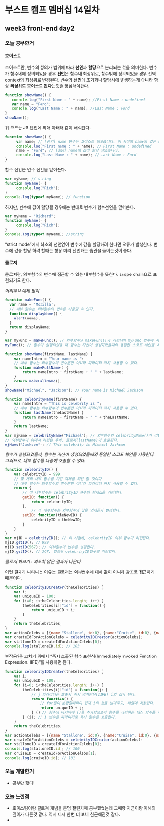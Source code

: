 # 부스트 캠프 멤버십 14일차 

## week3 front-end day2

### 오늘 공부한거 

#### 호이스트



호이스트란, 변수의 정의가 범위에 따라 **선언**과 **할당**으로 분리되는 것을 의미한다. 변수가 함수내에 정의되었을 경우 **선언**은 함수내 최상위로, 함수밖에 정의되었을 경우 전역 context의 최상위로 변경된다. 변수의 **선언**이 초기화나 할당시에 발생하는게 아니라 항상 **최상위로 호이스트 된다**는것을 명심해야한다.

```javascript
function showName() {
   console.log("First Name : " + name); //First Name : undefined
   var name = "Ford";
   console.log("Last Name : " + name); //Last Name : Ford
}
showName();
```



위 코드는 JS 엔진에 의해 아래와 같이 해석된다.

```javascript
function showName() {
     var name; // [선언] name 변수는 호이스트 되었습니다. 이 시점에 name의 값은 undefined 입니다.
     console.log("First name : " + name); // First Name : undefined
     name = "Ford"; // [할당] name에 값이 할당 되었습니다.
     console.log("Last Name : " + name); // Last Name : Ford
}
```



함수 선언은 변수 선언을 덮어쓴다.

```javascript
var myName; // string
function myName() {
     console.log("Rich");
}
console.log(typeof myName); // function	
```



하지만, 변수에 값이 할당될 경우에는 반대로 변수가 함수선언을 덮어쓴다.

```javascript
var myName = "Richard";
function myName() {
     console.log("Rich");
}
console.log(typeof myName); //string
```

“strict mode”에서 최초의 선언없이 변수에 값을 할당하려 한다면 오류가 발생한다. 변수에 값을 할당 하려 할때는 항상 미리 선언하는 습관을 들이는것이 좋다.



#### 클로져



클로져란, 외부함수의 변수에 접근할 수 있는 내부함수를 뜻한다. scope chain으로 표현되기도 한다. 

*어려우니 예제 많이*

```javascript
function makeFunc() {
  var name = 'Mozilla';
  // 내부 함수는 외부함수의 변수를 사용할 수 있다.
  function displayName() {
    alert(name); 
  }
  return displayName;
}

var myFunc = makeFunc(); // 외부함수인 makeFunc()가 리턴되어 myFunc 변수에 저장된다.
myFunc(); // 함수가 실행되었을 때 함수는 자신이 생성되었을때와 동일한 스코프 체인을 사용한다.
```

```javascript
function showName(firstName, lastName) {
    var nameIntro = "Your name is ";
    // 내부 함수는 외부함수의 변수뿐만 아니라 파라미터 까지 사용할 수 있다.
    function makeFullName() {
        return nameIntro + firstName + " " + lastName;
    }
    return makeFullName();
}
showName("Michael", "Jackson"); // Your name is Michael Jackson
```

```javascript
function celebrityName(firstName) {
    var nameIntro = "This is celebrity is ";
    // 내부 함수는 외부함수의 변수뿐만 아니라 파라미터 까지 사용할 수 있다.
    function lastName(theLastName) {
        return nameIntro + firstName + " " + theLastName;
    }
    return lastName;
}
var mjName = celebrityName("Michael"); // 외부함수인 celebrityName()가 리턴되어 mjName 변수에 저장된다.
// 외부함수가 위에서 리턴된 후에, 클로저(lastName)가 호출된다.
mjName("Jackson"); // This celebrity is Michael Jackson
```



*함수가 실행되었을때, 함수는 자신이 생성되었을때와 동일한 스코프 체인을 사용한다. 그러므로, 내부 함수를 나중에 호출할 수 있다.*

```javascript
function celebrityID() {
    var celebrityID = 999;
    // 몇 개의 내부 함수를 가진 객체를 리턴 할 것이다.
    // 내부 함수는 외부함수의 변수뿐만 아니라 파라미터 까지 사용할 수 있다.
    return {
      	// 이 내부함수는 celebrityID 변수의 현재값을 리턴한다.
        getID: function() {
            return celebrityID;
        },
     		// 이 내부함수는 외부함수의 값을 언제든지 변경한다.
        setID: function(theNewID) {
            celebrityID = theNewID;
        }
    }
}
var mjID = celebrityID(); // 이 시점에, celebrityID 외부 함수가 리턴된다.
mjID.getID(); // 999
mjID.setID(567); // 외부함수의 변수를 변경한다.
mjID.getID(); // 567; 변경된 celebrityID변수를 리턴한다.
```



*클로저 비꼬기 : 의도치 않은 결과가 나온다.*



이런 결과가 나타나는 이유는 클로저는 외부변수에 대해 값이 아니라 참조로 접근하기 때문이다. 

```javascript
function celebrityIDCreator(theCelebrities) {
    var i;
    var uniqueID = 100;
    for (i=0; i<theCelebrities.length; i++) {
        theCelebrities[i]["id"] = function() {
            return uniqueID + i;
        }
    }
    return theCelebrities;
}
var actionCelebs = [{name:"Stallone", id:0}, {name:"Cruise", id:0}, {name:"Willis", id:0}];
var createIdForActionCelebs = celebrityIDCreator(actionCelebs);
var stalloneID = createIdForActionCelebs[0];
console.log(stalloneID.id); // 103
```

부작용?을 고치기 위해서 “즉시 호출된 함수 표현식(Immediately Invoked Function Expression. IIFE)”를 사용하면 된다.

```javascript
function celebrityIDCreator(theCelebrities) {
    var i;
    var uniqueID = 100;
    for (i=0; i<theCelebrities.length; i++) {
        theCelebrities[i]["id"] = function(j) {
            // j 파라미터는 호출시 즉시 넘겨받은(IIFE) i의 값이 된다.
            return function() {
                // for문이 순환할때마다 현재 i의 값을 넘겨주고, 배열에 저장한다.
                return uniqueID + j;
            } () // 함수의 마지막에 ()를 추가함으로써 함수를 리턴하는 대신 함수를 즉시 실행하고 그 결과값을 리턴한다.
        } (i); // i 변수를 파라미터로 즉시 함수를 호출한다.
    }
    return theCelebrities;
}
var actionCelebs = [{name:"Stallone", id:0}, {name:"Cruise", id:0}, {name:"Willis", id:0}];
var createIdForActionCelebs = celebrityIDCreator(actionCelebs);
var stalloneID = createIdForActionCelebs[0];
console.log(stalloneID.id); // 100
var cruiseID = createIdForActionCelebs[1];
console.log(cruiseID.id); // 101
```



### 오늘 개발한거 

- 공부만 했다!

### 오늘 느낀점 

- 호이스팅이랑 클로져 개념을 분명 챌린지때 공부했었는데 그때랑 지금이랑 이해의 깊이가 다른것 같다. 역시 다시 한번 더 보니 친근해진것 같다. 
- 

